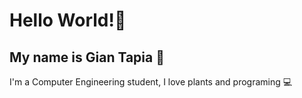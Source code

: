 # Hello World!👋

## My name is Gian Tapia 🌱

I'm a Computer Engineering student, I love plants and programing 💻
<!--
## 🚀 Skills & Technologies

- Programming Languages:
- Web Development:
- Databases:
- Tools:

## 📫 How to Reach Me

- Email: your.email@example.com
- LinkedIn: [Your LinkedIn Profile](https://linkedin.com/in/yourprofile)
- GitHub: [@YourGitHubUsername](https://github.com/YourGitHubUsername)

## 📊 GitHub Stats

![Your GitHub stats](https://github-readme-stats.vercel.app/api?username=YourGitHubUsername&show_icons=true&theme=radical)

---

⭐ *From [Gian Tapia](https://github.com/YourGitHubUsername)*
-->
